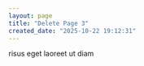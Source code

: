```yaml
---
layout: page
title: "Delete Page 3"
created_date: "2025-10-22 19:12:31"
---
```


risus eget laoreet ut diam 

